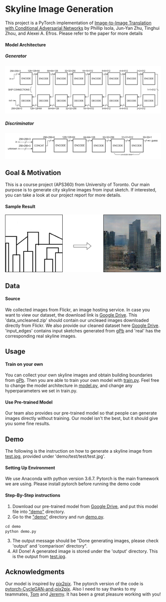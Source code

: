 # Skyline Image Generation
This project is a PyTorch implementation of [Image-to-Image Translation with Conditional Adversarial Networks](https://arxiv.org/pdf/1611.07004.pdf) by Phillip Isola, Jun-Yan Zhu, Tinghui Zhou, and Alexei A. Efros. Please refer to the paper for more details

#### Model Architecture
##### Generator
![Alt text](example/generator.png?raw=true "Title")
##### Discriminator
![Alt text](example/discriminator.png?raw=true "Title")

## Goal & Motivation
This is a course project (APS360) from University of Toronto. Our main purpose is to generate city skyline images from input sketch. If interested, you can take a look at our project report for more details. 

#### Sample Result
![Alt text](example/output_combined.png?raw=true "Title")

## Data
#### Source
We collected images from Flickr, an image hosting service. In case you want to view our dataset, the download link is [Google Drive](https://drive.google.com/file/d/1F6Y4xk3wK-MYrir3G0jP0ev9xEeYAdlo/view?usp=sharingn). This 'data_uncleaned.zip' should contain our uncleaed images downloaded directly from Flickr. We also provide our cleaned dataset here [Google Drive](https://drive.google.com/file/d/1Z4OJtYJWkbydLAIpiJ8ysvSar_3lp-5F/view?usp=sharing). 'input_edges' contains input sketches generated from [gPb](https://github.com/vrabaud/gPb) and 'real' has the corresponding real skyline images.

## Usage
#### Train on your own
You can collect your own skyline images and obtain building boundaries from [gPb](https://github.com/vrabaud/gPb). Then you are able to train your own model with [train.py](train.py). Feel free to change the model architecture in [model.py](model.py), and change any hyperparameters we set in train.py.

#### Use Pre-trained Model
Our team also provides our pre-trained model so that people can generate images directly without training. Our model isn't the best, but it should give you some fine results.

## Demo
The following is the instruction on how to generate a skyline image from [test.jpg](demo/test/test/test.jpg), provided under 'demo/test/test/test.jpg'.

#### Setting Up Environment
We use Anaconda with python version 3.6.7. Pytorch is the main framework we are using. Please install pytorch before running the demo code
#### Step-By-Step instructions 
1. Download our pre-trained model from [Google Drive](https://drive.google.com/file/d/15jCidE6pM2cnIuAL4wJbd_NR12YhTXKi/view?usp=sharing), and put this model file into ["demo"](demo) directory.
2. Go to the ["demo"](demo) directory and run [demo.py](demo/demo.py).
```
cd demo
python demo.py
```
3. The output message should be "Done generating images, please check 'output' and 'comparison' directory".
4.  All Done! A generated image is stored under the 'output' directory. This is the output from [test.jpg](demo/test/test/test.jpg).

## Acknowledgments
Our model is inspired by [pix2pix](https://arxiv.org/abs/1611.07004). The pytorch version of the code is [pytorch-CycleGAN-and-pix2pix](https://github.com/junyanz/pytorch-CycleGAN-and-pix2pix). Also I need to say thanks to my teammates, [Tom](https://github.com/luoshuya) and [Jeremy](https://github.com/jeremyxu1998). It has been a great pleasure working with you!


